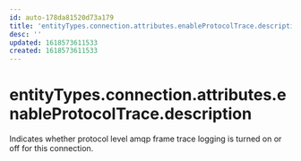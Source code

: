 ```yaml
---
id: auto-178da81520d73a179
title: 'entityTypes.connection.attributes.enableProtocolTrace.description'
desc: ''
updated: 1618573611533
created: 1618573611533
---
```

# entityTypes.connection.attributes.enableProtocolTrace.description

Indicates whether protocol level amqp frame trace logging is turned on or off for this connection.